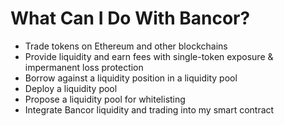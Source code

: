 # What Can I Do With Bancor?

* Trade tokens on Ethereum and other blockchains
* Provide liquidity and earn fees with single-token exposure & impermanent loss protection
* Borrow against a liquidity position in a liquidity pool 
* Deploy a liquidity pool
* Propose a liquidity pool for whitelisting
* Integrate Bancor liquidity and trading into my smart contract





